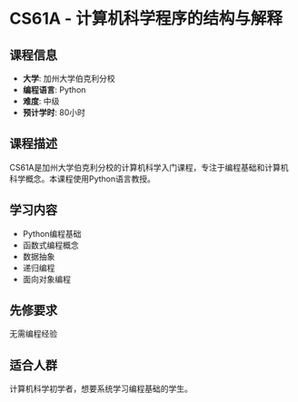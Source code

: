 # CS61A - 计算机科学程序的结构与解释

## 课程信息
- **大学**: 加州大学伯克利分校
- **编程语言**: Python
- **难度**: 中级
- **预计学时**: 80小时

## 课程描述
CS61A是加州大学伯克利分校的计算机科学入门课程，专注于编程基础和计算机科学概念。本课程使用Python语言教授。

## 学习内容
- Python编程基础
- 函数式编程概念
- 数据抽象
- 递归编程
- 面向对象编程

## 先修要求
无需编程经验

## 适合人群
计算机科学初学者，想要系统学习编程基础的学生。